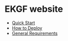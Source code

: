 # EKGF website

- [Quick Start](./docs/quick-start.md)
- [How to Deploy](./docs/how-to-deploy.md)
- [General Requirements](./docs/general-requirements.md)
